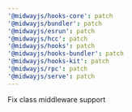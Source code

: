 ```yaml
---
'@midwayjs/hooks-core': patch
'@midwayjs/bundler': patch
'@midwayjs/esrun': patch
'@midwayjs/hcc': patch
'@midwayjs/hooks': patch
'@midwayjs/hooks-bundler': patch
'@midwayjs/hooks-kit': patch
'@midwayjs/rpc': patch
'@midwayjs/serve': patch
---
```


Fix class middleware support
